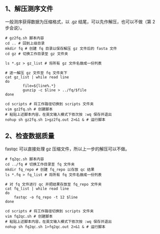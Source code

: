 ## 1、解压测序文件
一般测序获得数据为压缩格式，以 .gz 结尾，可以先作解压，也可以不做（第 2 步会说）。 
```
# gz2fq.sh 脚本内容
cd .. # 回到上级目录
mkdir fq # 创建 fq 目录以保存解压 gz 文件后的 fasta 文件
cd gz # 切换工作目录至 gz 文件夹

ls *.gz > gz_list # 将所有 gz 文件名做成一份列表

# 逐一解压 gz 文件至 fq 文件夹下
cat gz_list | while read line
do
        file=${line%.*}
        gunzip -c $line > ../fq/$file
done
```

```
cd scripts # 将工作路径切换到 scripts 文件夹
vim gz2fq.sh # 创建脚本
# 粘贴上述脚本内容，在英文输入模式下依次按 :wq 保存并退出
nohup sh gz2fq.sh 1>gz2fq.out 2>&1 & # 运行脚本
```

## 2、检查数据质量
fastqc 可以直接处理 gz 压缩文件，所以上一步的解压可以不做。  
```
# fq2qc.sh 脚本内容
cd ../fq # 切换工作目录至 fq 文件夹
mkdir fq_repo # 创建 fq_repo 以存放 qc 结果
ls *.fq > fq_list # 将所有 fq 文件名做成一份列表

# 对 fq 文件进行 qc 并把结果存放至 fq_repo 文件夹
cat fq_list | while read line
do
    fastqc -o fq_repo -t 12 $line
done
```

```
cd scripts # 将工作路径切换到 scripts 文件夹
vim fq2qc.sh # 创建脚本
# 粘贴上述脚本内容，在英文输入模式下依次按 :wq 保存并退出
nohup sh fq2qc.sh 1>fq2qc.out 2>&1 & # 运行脚本
```
